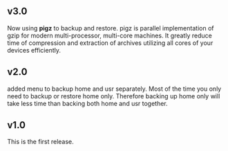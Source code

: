 ## v3.0

Now using **pigz** to backup and restore.
pigz is parallel implementation of gzip for modern 
multi-processor, multi-core machines.
It greatly reduce time of compression and 
extraction of archives utilizing all cores
of your devices efficiently.

## v2.0

added menu to backup home and usr separately.
Most of the time you only need to backup or restore
home only. 
Therefore backing up home only will take less time than 
backing both home and usr together.

## v1.0

This is the first release.

